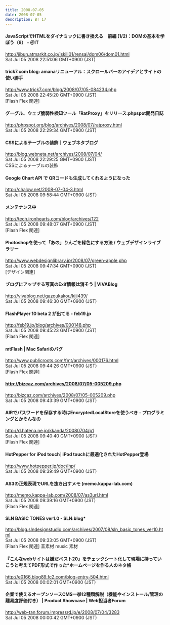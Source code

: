 ```yaml
---
title: 2008-07-05
date: 2008-07-05
description: B! 17
---
```


####  JavaScriptでHTMLをダイナミックに書き換える　前編 (1/2)：DOMの基本を学ぼう（6） - ＠IT
http://jibun.atmarkit.co.jp/lskill01/rensai/dom06/dom01.html<br>
Sat Jul 05 2008 22:51:06 GMT+0900 (JST)<br>


#### trick7.com blog: amanaリニューアル：スクロールバーのアイデアとサイトの使い勝手
http://www.trick7.com/blog/2008/07/05-084234.php<br>
Sat Jul 05 2008 22:45:20 GMT+0900 (JST)<br>
[Flash Flex 関連]


#### グーグル、ウェブ脆弱性検知ツール「RatProxy」をリリース:phpspot開発日誌
http://phpspot.org/blog/archives/2008/07/ratproxy.html<br>
Sat Jul 05 2008 22:29:34 GMT+0900 (JST)<br>


#### CSSによるテーブルの装飾｜ウェブネタブログ
http://blog.webneta.net/archives/2008/07/04/<br>
Sat Jul 05 2008 22:29:25 GMT+0900 (JST)<br>
CSSによるテーブルの装飾


#### Google Chart API で QRコードも生成してくれるようになった
http://chalow.net/2008-07-04-3.html<br>
Sat Jul 05 2008 09:58:44 GMT+0900 (JST)<br>


#### メンテナンス中
http://tech.ironhearts.com/blog/archives/122<br>
Sat Jul 05 2008 09:48:07 GMT+0900 (JST)<br>
[Flash Flex 関連]


#### Photoshopを使って「あの」りんごを緑色にする方法 / ウェブデザインライブラリー
http://www.webdesignlibrary.jp/2008/07/green-apple.php<br>
Sat Jul 05 2008 09:47:34 GMT+0900 (JST)<br>
[デザイン関連]


#### ブログにアップする写真のExif情報は消そう | VIVABlog
http://vivablog.net/gazoukakou/kiji439/<br>
Sat Jul 05 2008 09:46:30 GMT+0900 (JST)<br>


#### FlashPlayer 10 beta 2 が出てる - feb19.jp
http://feb19.jp/blog/archives/000148.php<br>
Sat Jul 05 2008 09:45:23 GMT+0900 (JST)<br>
[Flash Flex 関連]


#### mtFlash | Mac Safariのバグ
http://www.publicroots.com/fmt/archives/000176.html<br>
Sat Jul 05 2008 09:44:26 GMT+0900 (JST)<br>
[Flash Flex 関連]


#### http://bizcaz.com/archives/2008/07/05-005209.php
http://bizcaz.com/archives/2008/07/05-005209.php<br>
Sat Jul 05 2008 09:43:39 GMT+0900 (JST)<br>


####  AIRでパスワードを保存する時はEncryptedLocalStoreを使うべき - プログラミングとかそんなの
http://d.hatena.ne.jp/kkanda/20080704/p1<br>
Sat Jul 05 2008 09:40:40 GMT+0900 (JST)<br>
[Flash Flex 関連]


#### HotPepper for iPod touch│iPod touchに最適化されたHotPepper登場
http://www.hotpepper.jp/doc/ihp/<br>
Sat Jul 05 2008 09:39:49 GMT+0900 (JST)<br>


#### AS3の正規表現でURLを抜き出すメモ (memo.kappa-lab.com)
http://memo.kappa-lab.com/2008/07/as3url.html<br>
Sat Jul 05 2008 09:39:16 GMT+0900 (JST)<br>
[Flash Flex 関連]


#### SLN BASIC TONES ver1.0 - SLN:blog*
http://blog.slndesignstudio.com/archives/2007/08/sln_basic_tones_ver10.html<br>
Sat Jul 05 2008 09:33:05 GMT+0900 (JST)<br>
[Flash Flex 関連] 音素材 music 素材


#### 『こんなwebサイトは嫌だベスト20』をチェックシート化して現場に持っていこうと考えてPDF形式で作った*ホームページを作る人のネタ帳
http://e0166.blog89.fc2.com/blog-entry-504.html<br>
Sat Jul 05 2008 00:02:01 GMT+0900 (JST)<br>


#### 企業で使えるオープンソースCMS一挙12種類解説（機能やインストール/管理の難易度評価付き） | Product Showcase | Web担当者Forum
http://web-tan.forum.impressrd.jp/e/2008/07/04/3283<br>
Sat Jul 05 2008 00:00:42 GMT+0900 (JST)<br>


